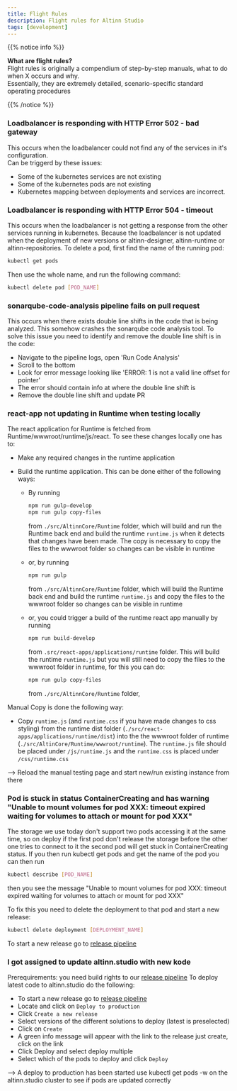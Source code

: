 ```yaml
---
title: Flight Rules
description: Flight rules for Altinn Studio
tags: [development]
---
```


{{% notice info %}}

**What are flight rules?**  
Flight rules is originally a compendium of step-by-step manuals, what to do when X occurs and why.  
Essentially, they are extremely detailed, scenario-specific standard operating procedures

{{% /notice %}}

### Loadbalancer is responding with HTTP Error 502 - bad gateway

This occurs when the loadbalancer could not find any of the services in it's configuration.  
Can be triggerd by these issues:

* Some of the kubernetes services are not existing
* Some of the kubernetes pods are not existing
* Kubernetes mapping between deployments and services are incorrect.

### Loadbalancer is responding with HTTP Error 504 - timeout

This occurs when the loadbalancer is not getting a response from the other services running in kubernetes.
Because the loadbalancer is not updated when the deployment of new versions or altinn-designer, altinn-runtime or altinn-repositories.
To delete a pod, first find the name of the running pod:  

```bash
kubectl get pods
```

Then use the whole name, and run the following command:  

```bash
kubectl delete pod [POD_NAME]
```

### sonarqube-code-analysis pipeline fails on pull request

This occurs when there exists double line shifts in the code that is being analyzed. This somehow crashes the sonarqube code analysis tool.
To solve this issue you need to identify and remove the double line shift is in the code:

* Navigate to the pipeline logs, open 'Run Code Analysis'
* Scroll to the bottom
* Look for error message looking like 'ERROR: 1 is not a valid line offset for pointer'
* The error should contain info at where the double line shift is
* Remove the double line shift and update PR


### react-app not updating in Runtime when testing locally

The react application for Runtime is fetched from Runtime/wwwroot/runtime/js/react. To see these changes locally one has to:

* Make any required changes in the runtime application

* Build the runtime application. This can be done either of the following ways:

    - By running

        ```bash
        npm run gulp-develop
        npm run gulp copy-files
        ```
        from `./src/AltinnCore/Runtime` folder, which will build and run the Runtime back end and build the runtime  `runtime.js` when it detects that changes have been made. The copy is necessary to copy the files to the wwwroot folder so changes can be visible in runtime
    - or, by running

        ```bash
        npm run gulp
        ```
        from `./src/AltinnCore/Runtime` folder, which will build the Runtime back end and build the runtime  `runtime.js` and copy the files to the wwwroot folder so changes can be visible in runtime
    - or, you could trigger a build of the runtime react app manually by running

        ```bash
        npm run build-develop
        ```
        from `.src/react-apps/applications/runtime` folder. This will build the runtime `runtime.js` but you will still need to copy the files to the wwwroot folder in runtime, for this you can do:
        ```bash
        npm run gulp copy-files
        ```
        from `./src/AltinnCore/Runtime` folder,

Manual Copy is done the following way: 

* Copy `runtime.js` (and `runtime.css` if you have made changes to css styling) from the runtime dist folder (`./src/react-apps/applications/runtime/dist`) into the the wwwroot folder of runtime (`./src/AltinCore/Runtime/wwwroot/runtime`).
The `runtime.js` file should be placed under `/js/runtime.js` and the `runtime.css` is placed under `/css/runtime.css`

--> Reload the manual testing page and start new/run existing instance from there

### Pod is stuck in status ContainerCreating and has warning "Unable to mount volumes for pod XXX: timeout expired waiting for volumes to attach or mount for pod XXX"

The storage we use today don't support two pods accessing it at the same time, 
so on deploy if the first pod don't release the storage before the other one tries to connect to it the second pod will get stuck in ContainerCreating status. 
If you then run kubectl get pods and get the name of the pod you can then run
```bash
kubectl describe [POD_NAME]
```
then you see the message "Unable to mount volumes for pod XXX: timeout expired waiting for volumes to attach or mount for pod XXX"

To fix this you need to delete the deployment to that pod and start a new release:

```bash
kubectl delete deployment [DEPLOYMENT_NAME]
```
To start a new release go to [release pipeline](https://dev.azure.com/brreg/altinn-studio/_release)

### I got assigned to update altinn.studio with new kode
Prerequirements: you need build rights to our [release pipeline](https://dev.azure.com/brreg/altinn-studio/_release)
To deploy latest code to altinn.studio do the following:

* To start a new release go to [release pipeline](https://dev.azure.com/brreg/altinn-studio/_release)
* Locate and click on `Deploy to production`
* Click `Create a new release`
* Select versions of the different solutions to deploy (latest is preselected)
* Click on `Create`
* A green info message will appear with the link to the release just create, click on the link
* Click Deploy and select deploy multiple
* Select which of the pods to deploy and click `Deploy`

--> A deploy to production has been started use kubectl get pods -w on the altinn.studio cluster to see if pods are updated correctly